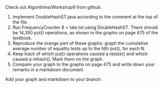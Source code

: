Check out Algorithms/Workshop9 from github.

1. Implement DoubleHashST.java according to the comment at the top of the file.
2. Run FrequencyCounter 8 < tale.txt using DoubleHashST. There should be 14,350 put() operations, as shown in the graphs on page 475 of the textbook.
  1. Reproduce the orange part of these graphs: graph the cumulative average number of equality tests up to the Nth put(), for each N.
  2. Keep track of which put() operations caused a resize() and which caused a rehash(). Mark them on the graph.
  3. Compare your graph to the graphs on page 475 and write down your remarks in a markdown document.

Add your graph and markdown to your branch.


